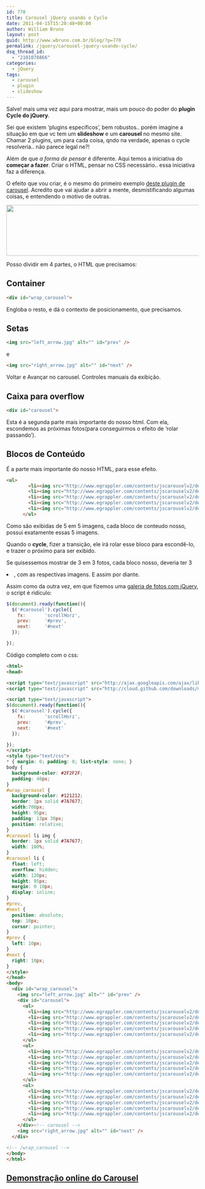 ```yaml
---
id: 770
title: Carousel jQuery usando o Cycle
date: 2011-04-15T15:20:48+00:00
author: William Bruno
layout: post
guid: http://www.wbruno.com.br/blog/?p=770
permalink: /jquery/carousel-jquery-usando-cycle/
dsq_thread_id:
  - "2101078866"
categories:
  - jQuery
tags:
  - carousel
  - plugin
  - slideshow
---
```

Salve! mais uma vez aqui para mostrar, mais um pouco do poder do **plugin Cycle do jQuery**.

Sei que existem &#8216;plugins especificos&#8217;, bem robustos.. porém imagine a situação em que vc tem um **slideshow** e um **carousel** no mesmo site. Chamar 2 plugins, um para cada coisa, qndo na verdade, apenas o cycle resolveria.. não parece legal ne?!

Além de que _a forma de pensar_ é diferente. Aqui temos a iniciativa do **começar a fazer**. Criar o HTML, pensar no CSS necessário.. essa iniciativa faz a diferença.

O efeito que vou criar, é o mesmo do primeiro exemplo <a href="http://www.egrappler.com/contents/jscarouselv2/demo/jscarousel-2.0.0.htm" target="_blank">deste plugin de carousel</a>. Acredito que vai ajudar a abrir a mente, desmistificando algumas coisas, e entendendo o motivo de outras.

[<img src="/wp-content/uploads/2011/04/Screen-shot-2011-04-15-at-2.39.36-PM1.png" alt="" title="Screen-shot-2011-04-15-at-2.39.36-PM" width="650" height="133" class="aligncenter size-full wp-image-774" srcset="/wp-content/uploads/2011/04/Screen-shot-2011-04-15-at-2.39.36-PM1.png 650w, /wp-content/uploads/2011/04/Screen-shot-2011-04-15-at-2.39.36-PM1-300x61.png 300w" sizes="(max-width: 650px) 100vw, 650px" />](/wp-content/uploads/2011/04/Screen-shot-2011-04-15-at-2.39.36-PM1.png)

<!--more-->



Posso dividir em 4 partes, o HTML que precisamos:

## Container

``` html
<div id="wrap_carousel">
```
Engloba o resto, e dá o contexto de posicionamento, que precisamos.

## Setas

``` html
<img src="left_arrow.jpg" alt="" id="prev" />
```
e

``` html
<img src="right_arrow.jpg" alt="" id="next" />
```
Voltar e Avançar no carousel. Controles manuais da exibição.

## Caixa para overflow

``` html
<div id="carousel">
```
Esta é a segunda parte mais importante do nosso html. Com ela, escondemos as próximas fotos(para conseguirmos o efeito de &#8216;rolar passando&#8217;).

## Blocos de Conteúdo

É a parte mais importante do nosso HTML, para esse efeito.

``` html
<ul>
        <li><img src="http://www.egrappler.com/contents/jscarouselv2/demo/images/img_1.jpg" alt="" /></li>
        <li><img src="http://www.egrappler.com/contents/jscarouselv2/demo/images/img_2.jpg" alt="" /></li>
        <li><img src="http://www.egrappler.com/contents/jscarouselv2/demo/images/img_3.jpg" alt="" /></li>
        <li><img src="http://www.egrappler.com/contents/jscarouselv2/demo/images/img_4.jpg" alt="" /></li>
        <li><img src="http://www.egrappler.com/contents/jscarouselv2/demo/images/img_5.jpg" alt="" /></li>
      </ul>
```

Como são exibidas de 5 em 5 imagens, cada bloco de conteudo nosso, possui exatamente essas 5 imagens.

Quando o **cycle**, fizer a transição, ele irá rolar esse bloco para escondê-lo, e trazer o próximo para ser exibido.

Se quisessemos mostrar de 3 em 3 fotos, cada bloco nosso, deveria ter 3 <li>, com as respectivas imagens. E assim por diante.

Assim como da outra vez, em que fizemos uma [galeria de fotos com jQuery](https://wbruno.com.br/jquery/banner-galeria-slideshow-adcast-mostrando-um-pouco-poder-cycle-jquery/), o script é ridículo:

``` js
$(document).ready(function(){
  $('#carousel').cycle({
    fx:       'scrollHorz',
    prev:     '#prev',
    next:     '#next'
  });

});
```

Código completo com o css:

``` html
<html>
<head>

<script type="text/javascript" src="http://ajax.googleapis.com/ajax/libs/jquery/1.5.1/jquery.min.js"></script>
<script type="text/javascript" src="http://cloud.github.com/downloads/malsup/cycle/jquery.cycle.all.latest.js"></script>

<script type="text/javascript">
$(document).ready(function(){
  $('#carousel').cycle({
    fx:       'scrollHorz',
    prev:     '#prev',
    next:     '#next'
  });

});
</script>
<style type="text/css">
* { margin: 0; padding: 0; list-style: none; }
body {
  background-color: #2F2F2F;
  padding: 40px;
}
#wrap_carousel {
  background-color: #121212;
  border: 1px solid #7A7677;
  width:700px;
  height: 95px;
  padding: 13px 30px;
  position: relative;
}
#carousel li img {
  border: 1px solid #7A7677;
  width: 100%;
}
#carousel li {
  float: left;
  overflow: hidden;
  width: 120px;
  height: 95px;
  margin: 0 10px;
  display: inline;
}
#prev,
#next {
  position: absolute;
  top: 10px;
  cursor: pointer;
}
#prev {
  left: 10px;
}
#next {
  right: 10px;
}
</style>
</head>
<body>
  <div id="wrap_carousel">
    <img src="left_arrow.jpg" alt="" id="prev" />
    <div id="carousel">
      <ul>
        <li><img src="http://www.egrappler.com/contents/jscarouselv2/demo/images/img_1.jpg" alt="" /></li>
        <li><img src="http://www.egrappler.com/contents/jscarouselv2/demo/images/img_2.jpg" alt="" /></li>
        <li><img src="http://www.egrappler.com/contents/jscarouselv2/demo/images/img_3.jpg" alt="" /></li>
        <li><img src="http://www.egrappler.com/contents/jscarouselv2/demo/images/img_4.jpg" alt="" /></li>
        <li><img src="http://www.egrappler.com/contents/jscarouselv2/demo/images/img_5.jpg" alt="" /></li>
      </ul>
      <ul>
        <li><img src="http://www.egrappler.com/contents/jscarouselv2/demo/images/img_6.jpg" alt="" /></li>
        <li><img src="http://www.egrappler.com/contents/jscarouselv2/demo/images/img_7.jpg" alt="" /></li>
        <li><img src="http://www.egrappler.com/contents/jscarouselv2/demo/images/img_8.jpg" alt="" /></li>
        <li><img src="http://www.egrappler.com/contents/jscarouselv2/demo/images/img_9.jpg" alt="" /></li>
        <li><img src="http://www.egrappler.com/contents/jscarouselv2/demo/images/img_10.jpg" alt="" /></li>
      </ul>
      <ul>
        <li><img src="http://www.egrappler.com/contents/jscarouselv2/demo/images/img_11.jpg" alt="" /></li>
        <li><img src="http://www.egrappler.com/contents/jscarouselv2/demo/images/img_12.jpg" alt="" /></li>
        <li><img src="http://www.egrappler.com/contents/jscarouselv2/demo/images/img_13.jpg" alt="" /></li>
        <li><img src="http://www.egrappler.com/contents/jscarouselv2/demo/images/img_14.jpg" alt="" /></li>
        <li><img src="http://www.egrappler.com/contents/jscarouselv2/demo/images/img_15.jpg" alt="" /></li>
      </ul>
    </div><!-- carousel -->
    <img src="right_arrow.jpg" alt="" id="next" />
  </div>

<!-- /wrap_carousel -->
</body>
</html>
```

## <a href="http://www.wbruno.com.br/scripts/carousel.html" target="_blank">Demonstração online do Carousel</a>
